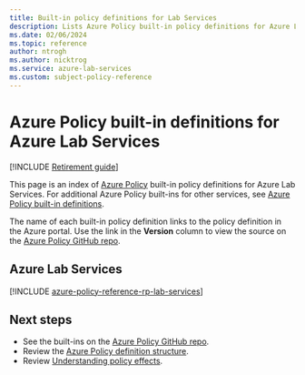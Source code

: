 ```yaml
---
title: Built-in policy definitions for Lab Services
description: Lists Azure Policy built-in policy definitions for Azure Lab Services. These built-in policy definitions provide common approaches to managing your Azure resources.
ms.date: 02/06/2024
ms.topic: reference
author: ntrogh
ms.author: nicktrog
ms.service: azure-lab-services
ms.custom: subject-policy-reference
---
```

# Azure Policy built-in definitions for Azure Lab Services

[!INCLUDE [Retirement guide](./includes/retirement-banner.md)]

This page is an index of [Azure Policy](../governance/policy/overview.md) built-in policy
definitions for Azure Lab Services. For additional Azure Policy built-ins for other services, see
[Azure Policy built-in definitions](../governance/policy/samples/built-in-policies.md).

The name of each built-in policy definition links to the policy definition in the Azure portal. Use
the link in the **Version** column to view the source on the
[Azure Policy GitHub repo](https://github.com/Azure/azure-policy).

## Azure Lab Services

[!INCLUDE [azure-policy-reference-rp-lab-services](../../includes/policy/reference/byrp/microsoft.labservices.md)]

## Next steps

- See the built-ins on the [Azure Policy GitHub repo](https://github.com/Azure/azure-policy).
- Review the [Azure Policy definition structure](../governance/policy/concepts/definition-structure.md).
- Review [Understanding policy effects](../governance/policy/concepts/effects.md).
